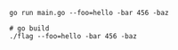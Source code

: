 ```
go run main.go --foo=hello -bar 456 -baz
```

```
# go build
./flag --foo=hello -bar 456 -baz
```

